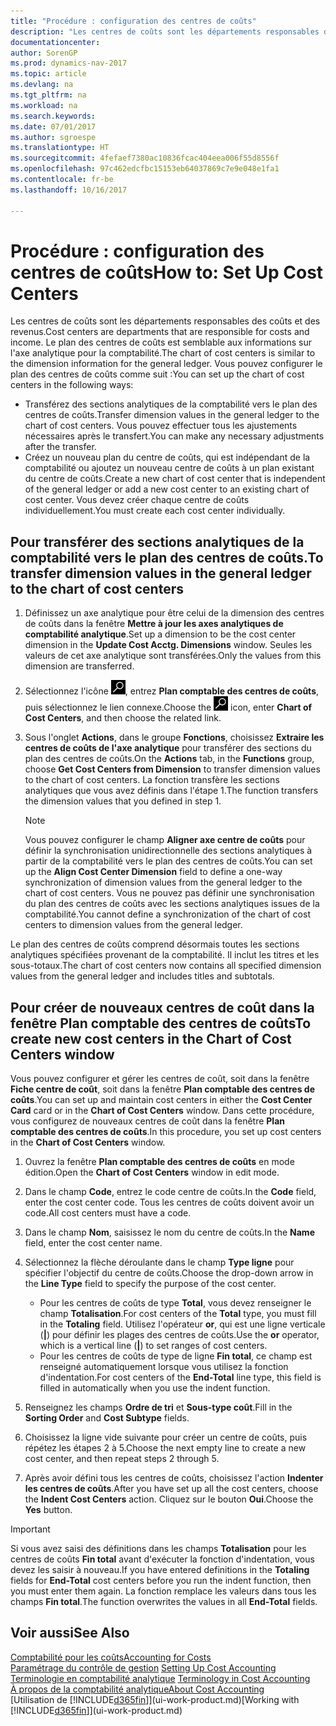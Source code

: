 ```yaml
---
title: "Procédure : configuration des centres de coûts"
description: "Les centres de coûts sont les départements responsables des coûts et des revenus. Le plan des centres de coûts est semblable aux informations sur l'axe analytique pour la comptabilité."
documentationcenter: 
author: SorenGP
ms.prod: dynamics-nav-2017
ms.topic: article
ms.devlang: na
ms.tgt_pltfrm: na
ms.workload: na
ms.search.keywords: 
ms.date: 07/01/2017
ms.author: sgroespe
ms.translationtype: HT
ms.sourcegitcommit: 4fefaef7380ac10836fcac404eea006f55d8556f
ms.openlocfilehash: 97c462edcfbc15153eb64037869c7e9e048e1fa1
ms.contentlocale: fr-be
ms.lasthandoff: 10/16/2017

---
```

# <a name="how-to-set-up-cost-centers"></a><span data-ttu-id="8135c-104">Procédure : configuration des centres de coûts</span><span class="sxs-lookup"><span data-stu-id="8135c-104">How to: Set Up Cost Centers</span></span>
<span data-ttu-id="8135c-105">Les centres de coûts sont les départements responsables des coûts et des revenus.</span><span class="sxs-lookup"><span data-stu-id="8135c-105">Cost centers are departments that are responsible for costs and income.</span></span> <span data-ttu-id="8135c-106">Le plan des centres de coûts est semblable aux informations sur l'axe analytique pour la comptabilité.</span><span class="sxs-lookup"><span data-stu-id="8135c-106">The chart of cost centers is similar to the dimension information for the general ledger.</span></span> <span data-ttu-id="8135c-107">Vous pouvez configurer le plan des centres de coûts comme suit :</span><span class="sxs-lookup"><span data-stu-id="8135c-107">You can set up the chart of cost centers in the following ways:</span></span>  

-   <span data-ttu-id="8135c-108">Transférez des sections analytiques de la comptabilité vers le plan des centres de coûts.</span><span class="sxs-lookup"><span data-stu-id="8135c-108">Transfer dimension values in the general ledger to the chart of cost centers.</span></span> <span data-ttu-id="8135c-109">Vous pouvez effectuer tous les ajustements nécessaires après le transfert.</span><span class="sxs-lookup"><span data-stu-id="8135c-109">You can make any necessary adjustments after the transfer.</span></span>  
-   <span data-ttu-id="8135c-110">Créez un nouveau plan du centre de coûts, qui est indépendant de la comptabilité ou ajoutez un nouveau centre de coûts à un plan existant du centre de coûts.</span><span class="sxs-lookup"><span data-stu-id="8135c-110">Create a new chart of cost center that is independent of the general ledger or add a new cost center to an existing chart of cost center.</span></span> <span data-ttu-id="8135c-111">Vous devez créer chaque centre de coûts individuellement.</span><span class="sxs-lookup"><span data-stu-id="8135c-111">You must create each cost center individually.</span></span>  

## <a name="to-transfer-dimension-values-in-the-general-ledger-to-the-chart-of-cost-centers"></a><span data-ttu-id="8135c-112">Pour transférer des sections analytiques de la comptabilité vers le plan des centres de coûts.</span><span class="sxs-lookup"><span data-stu-id="8135c-112">To transfer dimension values in the general ledger to the chart of cost centers</span></span>  
1.  <span data-ttu-id="8135c-113">Définissez un axe analytique pour être celui de la dimension des centres de coûts dans la fenêtre **Mettre à jour les axes analytiques de comptabilité analytique**.</span><span class="sxs-lookup"><span data-stu-id="8135c-113">Set up a dimension to be the cost center dimension in the **Update Cost Acctg. Dimensions** window.</span></span> <span data-ttu-id="8135c-114">Seules les valeurs de cet axe analytique sont transférées.</span><span class="sxs-lookup"><span data-stu-id="8135c-114">Only the values from this dimension are transferred.</span></span>  
2.  <span data-ttu-id="8135c-115">Sélectionnez l'icône ![Page ou état pour la recherche](media/ui-search/search_small.png "icône Page ou état pour la recherche"), entrez **Plan comptable des centres de coûts**, puis sélectionnez le lien connexe.</span><span class="sxs-lookup"><span data-stu-id="8135c-115">Choose the ![Search for Page or Report](media/ui-search/search_small.png "Search for Page or Report icon") icon, enter **Chart of Cost Centers**, and then choose the related link.</span></span>  
3.  <span data-ttu-id="8135c-116">Sous l'onglet **Actions**, dans le groupe **Fonctions**, choisissez **Extraire les centres de coûts de l'axe analytique** pour transférer des sections du plan des centres de coûts.</span><span class="sxs-lookup"><span data-stu-id="8135c-116">On the **Actions** tab, in the **Functions** group, choose **Get Cost Centers from Dimension** to transfer dimension values to the chart of cost centers.</span></span> <span data-ttu-id="8135c-117">La fonction transfère les sections analytiques que vous avez définis dans l'étape 1.</span><span class="sxs-lookup"><span data-stu-id="8135c-117">The function transfers the dimension values that you defined in step 1.</span></span>  

    > [!NOTE]  
    >  <span data-ttu-id="8135c-118">Vous pouvez configurer le champ **Aligner axe centre de coûts** pour définir la synchronisation unidirectionnelle des sections analytiques à partir de la comptabilité vers le plan des centres de coûts.</span><span class="sxs-lookup"><span data-stu-id="8135c-118">You can set up the **Align Cost Center Dimension**  field to define a one-way synchronization of dimension values from the general ledger to the chart of cost centers.</span></span> <span data-ttu-id="8135c-119">Vous ne pouvez pas définir une synchronisation du plan des centres de coûts avec les sections analytiques issues de la comptabilité.</span><span class="sxs-lookup"><span data-stu-id="8135c-119">You cannot define a synchronization of the chart of cost centers to dimension values from the general ledger.</span></span>  

<span data-ttu-id="8135c-120">Le plan des centres de coûts comprend désormais toutes les sections analytiques spécifiées provenant de la comptabilité. Il inclut les titres et les sous-totaux.</span><span class="sxs-lookup"><span data-stu-id="8135c-120">The chart of cost centers now contains all specified dimension values from the general ledger and includes titles and subtotals.</span></span>  

## <a name="to-create-new-cost-centers-in-the-chart-of-cost-centers-window"></a><span data-ttu-id="8135c-121">Pour créer de nouveaux centres de coût dans la fenêtre Plan comptable des centres de coûts</span><span class="sxs-lookup"><span data-stu-id="8135c-121">To create new cost centers in the Chart of Cost Centers window</span></span>  
<span data-ttu-id="8135c-122">Vous pouvez configurer et gérer les centres de coût, soit dans la fenêtre **Fiche centre de coût**, soit dans la fenêtre **Plan comptable des centres de coûts**.</span><span class="sxs-lookup"><span data-stu-id="8135c-122">You can set up and maintain cost centers in either the **Cost Center Card** card or in the **Chart of Cost Centers** window.</span></span> <span data-ttu-id="8135c-123">Dans cette procédure, vous configurez de nouveaux centres de coût dans la fenêtre **Plan comptable des centres de coûts**.</span><span class="sxs-lookup"><span data-stu-id="8135c-123">In this procedure, you set up cost centers in the **Chart of Cost Centers** window.</span></span>  

1. <span data-ttu-id="8135c-124">Ouvrez la fenêtre **Plan comptable des centres de coûts** en mode édition.</span><span class="sxs-lookup"><span data-stu-id="8135c-124">Open the **Chart of Cost Centers** window in edit mode.</span></span>  
2. <span data-ttu-id="8135c-125">Dans le champ **Code**, entrez le code centre de coûts.</span><span class="sxs-lookup"><span data-stu-id="8135c-125">In the **Code** field, enter the cost center code.</span></span> <span data-ttu-id="8135c-126">Tous les centres de coûts doivent avoir un code.</span><span class="sxs-lookup"><span data-stu-id="8135c-126">All cost centers must have a code.</span></span>  
3. <span data-ttu-id="8135c-127">Dans le champ **Nom**, saisissez le nom du centre de coûts.</span><span class="sxs-lookup"><span data-stu-id="8135c-127">In the **Name** field, enter the cost center name.</span></span>  
4. <span data-ttu-id="8135c-128">Sélectionnez la flèche déroulante dans le champ **Type ligne** pour spécifier l'objectif du centre de coûts.</span><span class="sxs-lookup"><span data-stu-id="8135c-128">Choose the drop-down arrow in the **Line Type** field to specify the purpose of the cost center.</span></span>  

    - <span data-ttu-id="8135c-129">Pour les centres de coûts de type **Total**, vous devez renseigner le champ **Totalisation**.</span><span class="sxs-lookup"><span data-stu-id="8135c-129">For cost centers of the **Total** type, you must fill in the **Totaling** field.</span></span> <span data-ttu-id="8135c-130">Utilisez l'opérateur **or**, qui est une ligne verticale (**&#124;**) pour définir les plages des centres de coûts.</span><span class="sxs-lookup"><span data-stu-id="8135c-130">Use the **or** operator, which is a vertical line (**&#124;**) to set ranges of cost centers.</span></span>  
    - <span data-ttu-id="8135c-131">Pour les centres de coûts de type de ligne **Fin total**, ce champ est renseigné automatiquement lorsque vous utilisez la fonction d'indentation.</span><span class="sxs-lookup"><span data-stu-id="8135c-131">For cost centers of the **End-Total** line type, this field is filled in automatically when you use the indent function.</span></span>  
5.  <span data-ttu-id="8135c-132">Renseignez les champs **Ordre de tri** et **Sous-type coût**.</span><span class="sxs-lookup"><span data-stu-id="8135c-132">Fill in the **Sorting Order** and **Cost Subtype** fields.</span></span>  
6.  <span data-ttu-id="8135c-133">Choisissez la ligne vide suivante pour créer un centre de coûts, puis répétez les étapes 2 à 5.</span><span class="sxs-lookup"><span data-stu-id="8135c-133">Choose the next empty line to create a new cost center, and then repeat steps 2 through 5.</span></span>  
7.  <span data-ttu-id="8135c-134">Après avoir défini tous les centres de coûts, choisissez l'action **Indenter les centres de coûts**.</span><span class="sxs-lookup"><span data-stu-id="8135c-134">After you have set up all the cost centers, choose the **Indent Cost Centers** action.</span></span> <span data-ttu-id="8135c-135">Cliquez sur le bouton **Oui**.</span><span class="sxs-lookup"><span data-stu-id="8135c-135">Choose the **Yes** button.</span></span>  

> [!IMPORTANT]  
>  <span data-ttu-id="8135c-136">Si vous avez saisi des définitions dans les champs **Totalisation** pour les centres de coûts **Fin total** avant d'exécuter la fonction d'indentation, vous devez les saisir à nouveau.</span><span class="sxs-lookup"><span data-stu-id="8135c-136">If you have entered definitions in the **Totaling** fields for **End-Total** cost centers before you run the indent function, then you must enter them again.</span></span> <span data-ttu-id="8135c-137">La fonction remplace les valeurs dans tous les champs **Fin total**.</span><span class="sxs-lookup"><span data-stu-id="8135c-137">The function overwrites the values in all **End-Total** fields.</span></span>  

## <a name="see-also"></a><span data-ttu-id="8135c-138">Voir aussi</span><span class="sxs-lookup"><span data-stu-id="8135c-138">See Also</span></span>  
[<span data-ttu-id="8135c-139">Comptabilité pour les coûts</span><span class="sxs-lookup"><span data-stu-id="8135c-139">Accounting for Costs</span></span>](finance-manage-cost-accounting.md)  
<span data-ttu-id="8135c-140">[Paramétrage du contrôle de gestion](finance-set-up-cost-accounting.md) </span><span class="sxs-lookup"><span data-stu-id="8135c-140">[Setting Up Cost Accounting](finance-set-up-cost-accounting.md) </span></span>  
<span data-ttu-id="8135c-141">[Terminologie en comptabilité analytique](finance-terminology-in-cost-accounting.md) </span><span class="sxs-lookup"><span data-stu-id="8135c-141">[Terminology in Cost Accounting](finance-terminology-in-cost-accounting.md) </span></span>  
[<span data-ttu-id="8135c-142">À propos de la comptabilité analytique</span><span class="sxs-lookup"><span data-stu-id="8135c-142">About Cost Accounting</span></span>](finance-about-cost-accounting.md)  
<span data-ttu-id="8135c-143">[Utilisation de [!INCLUDE[d365fin](includes/d365fin_md.md)]](ui-work-product.md)</span><span class="sxs-lookup"><span data-stu-id="8135c-143">[Working with [!INCLUDE[d365fin](includes/d365fin_md.md)]](ui-work-product.md)</span></span>

